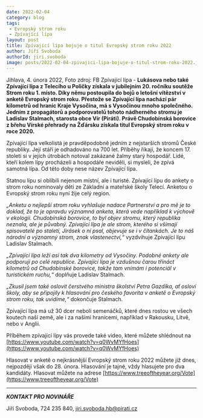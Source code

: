 ```yaml
---
date: 2022-02-04
category: blog
tags:
 - Evropský strom roku
 - Zpívající lípa
layout: post
title: Zpívající lípa bojuje o titul Evropský strom roku 2022
author: Jiří Svoboda
authorId: jiri.svoboda
image: posts/2022-02-04-zpivajici-lipa-bojuje-o-titul-strom-roku-2022.jpg
---
```


Jihlava, 4. února 2022, Foto zdroj: FB Zpívající lípa - **Lukásova nebo také Zpívající lípa z Telecího u Poličky získala v jubilejním 20. ročníku soutěže Strom roku 1. místo. Díky němu postoupila do bojů o letošní vítězství v anketě Evropský strom roku. Přestože se Zpívající lípa nachází pár kilometrů od hranic Kraje Vysočina, má s Vysočinou mnoho společného. Jedním z propagátorů a podporovatelů tohoto nádherného stromu je Ladislav Stalmach, starosta obce Vír (Piráti). Právě Chudobínská borovice z břehu Vírské přehrady na Žďársku získala titul Evropský strom roku v roce 2020.**

Zpívající lípa velkolistá je pravděpodobně jedním z nejstarších stromů České republiky. Její stáří je odhadováno na 700 let. Příběhy říkají, že koncem 17. století si v jejích útrobách notoval zakázané žalmy starý hospodář. Lidé, kteří kolem lípy procházeli a hospodáře neviděli, si mysleli, že zpívá samotná lípa. Od této doby nese název Zpívající lípa. 

Statnou lípu si oblíbili nejenom místní, ale i turisté. Zpívající lípu do ankety o strom roku nominovaly děti ze Základní a mateřské školy Telecí. Anketou o Evropský strom roku nyní žije celý region.

*„Anketu o nejlepší strom roku vyhlašuje nadace Partnerství a pro mě je to doklad, že to je opravdu významná anketa, která vede například k výchově v ekologii. Chudobínská borovice, to byl objev stromu, který republika neznala, ale je půvabný. Zpívající lípa je ale strom, kterého si všímají spisovatelé po staletí, Jirásek o ní psal, objevuje se i v čítankách. Je to náš národní a významný strom, znak vlastenectví,“* vyzdvihuje Zpívající lípu Ladislav Stalmach.

*„Zpívající lípa leží asi tak dva kilometry od Vysočiny. Podobné ankety ale podporuji po celé republice. Zpívající lípa je vzdušnou čarou třináct kilometrů od Chudobínské borovice, takže tam vnímám i potenciál v turistickém ruchu,“* doplňuje Ladislav Stalmach.

*„Zkusil jsem také oslovit čerstvého ministra školství Petra Gazdíka, ať osloví školy, aby se připojily k hlasování pro českého favorita v anketě o Evropský strom roku, tak uvidíme,“* dokončuje Stalmach.

Zpívající lípa má už 30 dcer neboli semenáčků, které dnes rostou ve všech koutech naší země, ale i za našimi hranicemi, například v Rakousku, Litvě, nebo v Anglii. 

Příběhem zpívající lípy vás provede také video, které můžete shlédnout na [https://www.youtube.com/watch?v=q0WvMYfHoes](https://www.youtube.com/watch?v=q0WvMYfHoes)

Hlasovat v anketě o nejkrásnější Evropský strom roku 2022 můžete již dnes, nejpozději však do 28. února. Hlasování je tajné, vždy hlasujete pro dva kandidáty. Hlasovat můžete na adrese [https://www.treeoftheyear.org/Vote](https://www.treeoftheyear.org/Vote)


---

***KONTAKT PRO NOVINÁŘE*** 

Jiří Svoboda, 724 235 840, <jiri.svoboda.hb@pirati.cz>
